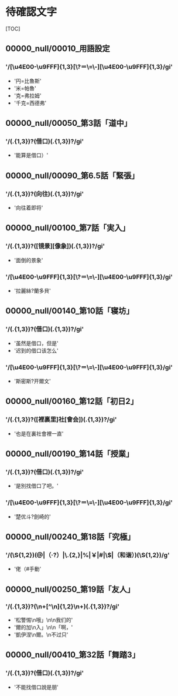 # 待確認文字

[TOC]

## 00000_null/00010_用語設定

### '/[\\u4E00-\\u9FFF]{1,3}[\\?＝\\=\\-][\\u4E00-\\u9FFF]{1,3}/gi'

- '円=比魯斯'
- '米=帕魯'
- '克=弗拉姆'
- '千克=西德弗'


## 00000_null/00050_第3話「道中」

### '/(.{1,3})?(借口)(.{1,3})?/gi'

- '能算是借口）'


## 00000_null/00090_第6.5話「緊張」

### '/(.{1,3})?(向往)(.{1,3})?/gi'

- '向往着即将'


## 00000_null/00100_第7話「実入」

### '/(.{1,3})?([镜景][像象])(.{1,3})?/gi'

- '面倒的景象'

### '/[\\u4E00-\\u9FFF]{1,3}[\\?＝\\=\\-][\\u4E00-\\u9FFF]{1,3}/gi'

- '拉麗絲?蘭多貝'


## 00000_null/00140_第10話「寝坊」

### '/(.{1,3})?(借口)(.{1,3})?/gi'

- '虽然是借口，但是'
- '迟到的借口该怎么'

### '/[\\u4E00-\\u9FFF]{1,3}[\\?＝\\=\\-][\\u4E00-\\u9FFF]{1,3}/gi'

- '斯密斯?开爾文'


## 00000_null/00160_第12話「初日2」

### '/(.{1,3})?([裡裏里]社[會会])(.{1,3})?/gi'

- '也是在裏社會裡一直'


## 00000_null/00190_第14話「授業」

### '/(.{1,3})?(借口)(.{1,3})?/gi'

- '是別找借口了吧。'

### '/[\\u4E00-\\u9FFF]{1,3}[\\?＝\\=\\-][\\u4E00-\\u9FFF]{1,3}/gi'

- '楚优斗?劍崎的'


## 00000_null/00240_第18話「究極」

### '/(\\S{1,2})(@|（·?）|\\.{2,}|%|￥|#|\\$|（和谐）)(\\S{1,2})/g'

- '佬（#手動'


## 00000_null/00250_第19話「友人」

### '/(.{1,3})?(\n+[^\n]{1,2}\n+)(.{1,3})?/gi'

- '松警惕\n哦」\n\n我们的'
- '爾的加\n入」\n\n「啊，'
- '凱伊涅\n爾。\n不过只'


## 00000_null/00410_第32話「舞踏3」

### '/(.{1,3})?(借口)(.{1,3})?/gi'

- '不能找借口說是朋'
